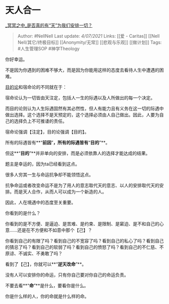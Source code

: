 # 天人合一
[_冥冥之中_是否真的有“天”为我们安排一切？](https://www.zhihu.com/question/460931680/answer/1902340926)

> Author: #NellNell 
Last update: *4/07/2021* 
Links: [[爱 - Caritas]] [[Nell Nell/其它/终极目标]] [[Anonymity/无常]] [[悲观与乐观]] [[做计划]]
Tags: #人生管理SOP  #神学Theology 

你好幸运。

不是因为你遇到的困难不够大，而是因为你能用这样的态度去看待人生中遭遇的困难。

[目的论](https://www.zhihu.com/search?q=%E7%9B%AE%E7%9A%84%E8%AE%BA&search_source=Entity&hybrid_search_source=Entity&hybrid_search_extra=%7B%22sourceType%22%3A%22answer%22%2C%22sourceId%22%3A1902340926%7D)和宿命论的不同就在于：

宿命论认为一切皆由天注定，包括人一生的际遇以及人所做出的每一个决定。

而目的论则认为人生际遇固然有其必然性，但人有能力且有义务在这一切的际遇中做出选择。这个选择不是天预定的，这个选择必须由人自己做出。因此，人要为自己的选择负上不可推诿的责任。

宿命论强调【注定】，目的论强调【目的】。

所有的际遇皆有**“**前因**”**，所有的际遇皆有**“**目的**”**。

但这**“**目的**”**并非单向的安排，而是必须依靠人的选择才能达成的结果。

题主是幸运的，因为ta已经看到这点。

很多人穷其一生与命运抗争却不能领悟这点。

抗争命运或者改变命运不是为了用人的意志取代天的意志、以人的安排取代天的安排。而是天人合作，从而人可以成为一个新造的人。

因此，人在境遇中的态度至关重要。

你看到的是什么？

你看到的是不方便、是逼迫、是苦难、是约束、是限制、是窘迫、是不和自己的心意……还是在不方便和不如意中那个【己】？

你看到自己的有限了吗？看到自己的不宽容了吗？看到自己的私心了吗？看到自己的猜忌了吗？看到自己的软弱了吗？看到自己的愤怒了吗？看到自己的不仁慈、不原谅、不诚实、不勇敢了吗？

看到了【己】，你就可以**“**逆天改命**”**。

没有人可以安排你的命运，只有你自己要对你自己的命运负责。

不要去看**“**命**”**是什么，要看你是什么。

你是什么样的人，你的命就是什么样的命。
